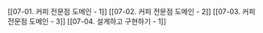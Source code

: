 [[07-01. 커피 전문점 도메인 - 1]]
[[07-02. 커피 전문점 도메인 - 2]]
[[07-03. 커피 전문점 도메인 - 3]]
[[07-04. 설계하고 구현하기 - 1]]